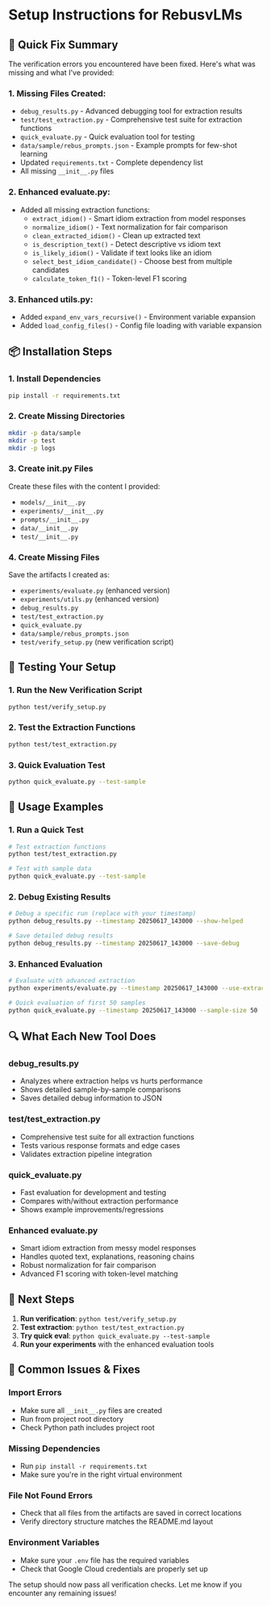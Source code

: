 # Setup Instructions for RebusvLMs

## 🔧 Quick Fix Summary

The verification errors you encountered have been fixed. Here's what was missing and what I've provided:

### 1. **Missing Files Created:**
- `debug_results.py` - Advanced debugging tool for extraction results
- `test/test_extraction.py` - Comprehensive test suite for extraction functions  
- `quick_evaluate.py` - Quick evaluation tool for testing
- `data/sample/rebus_prompts.json` - Example prompts for few-shot learning
- Updated `requirements.txt` - Complete dependency list
- All missing `__init__.py` files

### 2. **Enhanced evaluate.py:**
- Added all missing extraction functions:
  - `extract_idiom()` - Smart idiom extraction from model responses
  - `normalize_idiom()` - Text normalization for fair comparison
  - `clean_extracted_idiom()` - Clean up extracted text
  - `is_description_text()` - Detect descriptive vs idiom text
  - `is_likely_idiom()` - Validate if text looks like an idiom
  - `select_best_idiom_candidate()` - Choose best from multiple candidates
  - `calculate_token_f1()` - Token-level F1 scoring

### 3. **Enhanced utils.py:**
- Added `expand_env_vars_recursive()` - Environment variable expansion
- Added `load_config_files()` - Config file loading with variable expansion

## 📦 Installation Steps

### 1. Install Dependencies
```bash
pip install -r requirements.txt
```

### 2. Create Missing Directories
```bash
mkdir -p data/sample
mkdir -p test  
mkdir -p logs
```

### 3. Create __init__.py Files
Create these files with the content I provided:
- `models/__init__.py`
- `experiments/__init__.py`
- `prompts/__init__.py`
- `data/__init__.py`
- `test/__init__.py`

### 4. Create Missing Files
Save the artifacts I created as:
- `experiments/evaluate.py` (enhanced version)
- `experiments/utils.py` (enhanced version)
- `debug_results.py` 
- `test/test_extraction.py`
- `quick_evaluate.py`
- `data/sample/rebus_prompts.json`
- `test/verify_setup.py` (new verification script)

## 🧪 Testing Your Setup

### 1. Run the New Verification Script
```bash
python test/verify_setup.py
```

### 2. Test the Extraction Functions
```bash
python test/test_extraction.py
```

### 3. Quick Evaluation Test
```bash
python quick_evaluate.py --test-sample
```

## 🚀 Usage Examples

### 1. Run a Quick Test
```bash
# Test extraction functions
python test/test_extraction.py

# Test with sample data
python quick_evaluate.py --test-sample
```

### 2. Debug Existing Results
```bash
# Debug a specific run (replace with your timestamp)
python debug_results.py --timestamp 20250617_143000 --show-helped

# Save detailed debug results
python debug_results.py --timestamp 20250617_143000 --save-debug
```

### 3. Enhanced Evaluation
```bash
# Evaluate with advanced extraction
python experiments/evaluate.py --timestamp 20250617_143000 --use-extraction --use-f1

# Quick evaluation of first 50 samples
python quick_evaluate.py --timestamp 20250617_143000 --sample-size 50
```

## 🔍 What Each New Tool Does

### **debug_results.py**
- Analyzes where extraction helps vs hurts performance
- Shows detailed sample-by-sample comparisons
- Saves detailed debug information to JSON

### **test/test_extraction.py** 
- Comprehensive test suite for all extraction functions
- Tests various response formats and edge cases
- Validates extraction pipeline integration

### **quick_evaluate.py**
- Fast evaluation for development and testing
- Compares with/without extraction performance
- Shows example improvements/regressions

### **Enhanced evaluate.py**
- Smart idiom extraction from messy model responses
- Handles quoted text, explanations, reasoning chains
- Robust normalization for fair comparison
- Advanced F1 scoring with token-level matching

## 🎯 Next Steps

1. **Run verification**: `python test/verify_setup.py`
2. **Test extraction**: `python test/test_extraction.py`  
3. **Try quick eval**: `python quick_evaluate.py --test-sample`
4. **Run your experiments** with the enhanced evaluation tools

## 🐛 Common Issues & Fixes

### Import Errors
- Make sure all `__init__.py` files are created
- Run from project root directory
- Check Python path includes project root

### Missing Dependencies
- Run `pip install -r requirements.txt`
- Make sure you're in the right virtual environment

### File Not Found Errors
- Check that all files from the artifacts are saved in correct locations
- Verify directory structure matches the README.md layout

### Environment Variables
- Make sure your `.env` file has the required variables
- Check that Google Cloud credentials are properly set up

The setup should now pass all verification checks. Let me know if you encounter any remaining issues!
